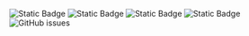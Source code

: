 ![Static Badge](https://img.shields.io/badge/blacklists-60-000000) ![Static Badge](https://img.shields.io/badge/blacklisted-3110378-cc0000) ![Static Badge](https://img.shields.io/badge/whitelisted-2243-00CC00) ![Static Badge](https://img.shields.io/badge/streaming_blacklist-28107-000000) ![GitHub issues](https://img.shields.io/github/issues/fabriziosalmi/blacklists)
